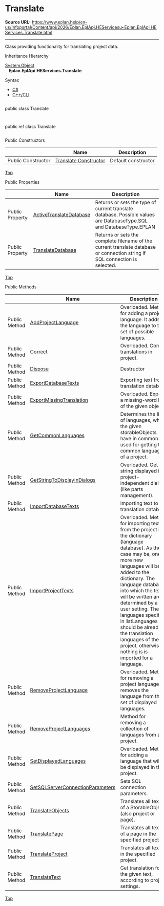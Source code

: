 # Translate

**Source URL:** https://www.eplan.help/en-us/Infoportal/Content/api/2026/Eplan.EplApi.HEServicesu~Eplan.EplApi.HEServices.Translate.html

---

Class providing functionality for translating project data.

Inheritance Hierarchy

[System.Object](#)  
   **Eplan.EplApi.HEServices.Translate**

Syntax

- [C#](#i-syntax-CS)
- [C++/CLI](#i-syntax-CPP2005)

```
```
public class Translate
```
```

```
```
public ref class Translate
```
```



Public Constructors

|  | Name | Description |
| --- | --- | --- |
| Public Constructor | [Translate Constructor](Eplan.EplApi.HEServicesu~Eplan.EplApi.HEServices.Translate~_ctor.html) | Default constructor |

[Top](#top)



Public Properties

|  | Name | Description |
| --- | --- | --- |
| Public Property | [ActiveTranslateDatabase](Eplan.EplApi.HEServicesu~Eplan.EplApi.HEServices.Translate~ActiveTranslateDatabase.html) | Returns or sets the type of current translate database. Possible values are DatabaseType.SQL and DatabaseType.EPLAN |
| Public Property | [TranslateDatabase](Eplan.EplApi.HEServicesu~Eplan.EplApi.HEServices.Translate~TranslateDatabase.html) | Returns or sets the complete filename of the current translate database or connection string if SQL connection is selected. |

[Top](#top)

Public Methods

|  | Name | Description |
| --- | --- | --- |
| Public Method | [AddProjectLanguage](Eplan.EplApi.HEServicesu~Eplan.EplApi.HEServices.Translate~AddProjectLanguage.html) | Overloaded. Method for adding a project language. It adds the language to the set of possible languages. |
| Public Method | [Correct](Eplan.EplApi.HEServicesu~Eplan.EplApi.HEServices.Translate~Correct.html) | Overloaded. Correct translations in project. |
| Public Method | [Dispose](Eplan.EplApi.HEServicesu~Eplan.EplApi.HEServices.Translate~Dispose().html) | Destructor |
| Public Method | [ExportDatabaseTexts](Eplan.EplApi.HEServicesu~Eplan.EplApi.HEServices.Translate~ExportDatabaseTexts.html) | Exporting text from translation database |
| Public Method | [ExportMissingTranslation](Eplan.EplApi.HEServicesu~Eplan.EplApi.HEServices.Translate~ExportMissingTranslation.html) | Overloaded. Exports a missing-word list of the given objects. |
| Public Method | [GetCommonLanguages](Eplan.EplApi.HEServicesu~Eplan.EplApi.HEServices.Translate~GetCommonLanguages.html) | Determines the list of languages, which the given storableObjects have in common. Is used for getting the common languages of a project. |
| Public Method | [GetStringToDisplayInDialogs](Eplan.EplApi.HEServicesu~Eplan.EplApi.HEServices.Translate~GetStringToDisplayInDialogs.html) | Overloaded. Get string displayed in project-independent dialogs (like parts management). |
| Public Method | [ImportDatabaseTexts](Eplan.EplApi.HEServicesu~Eplan.EplApi.HEServices.Translate~ImportDatabaseTexts.html) | Importing text to translation database |
| Public Method | [ImportProjectTexts](Eplan.EplApi.HEServicesu~Eplan.EplApi.HEServices.Translate~ImportProjectTexts.html) | Overloaded. Method for importing texts from the project into the dictionary (language database). As the case may be, one or more new languages will be added to the dictionary. The language database into which the texts will be written are determined by a user setting. The languages specified in listLanguages should be already in the translation languages of the project, otherwise nothing is is imported for a language. |
| Public Method | [RemoveProjectLanguage](Eplan.EplApi.HEServicesu~Eplan.EplApi.HEServices.Translate~RemoveProjectLanguage.html) | Overloaded. Method for removing a project language. It removes the language from the set of displayed languages. |
| Public Method | [RemoveProjectLanguages](Eplan.EplApi.HEServicesu~Eplan.EplApi.HEServices.Translate~RemoveProjectLanguages.html) | Method for removing a collection of languages from a project. |
| Public Method | [SetDisplayedLanguages](Eplan.EplApi.HEServicesu~Eplan.EplApi.HEServices.Translate~SetDisplayedLanguages.html) | Overloaded. Method for adding a language that will be displayed in the project. |
| Public Method | [SetSQLServerConnectionParameters](Eplan.EplApi.HEServicesu~Eplan.EplApi.HEServices.Translate~SetSQLServerConnectionParameters.html) | Sets SQL connection parameters. |
| Public Method | [TranslateObjects](Eplan.EplApi.HEServicesu~Eplan.EplApi.HEServices.Translate~TranslateObjects.html) | Translates all texts of a StorableObject (also project or page). |
| Public Method | [TranslatePage](Eplan.EplApi.HEServicesu~Eplan.EplApi.HEServices.Translate~TranslatePage.html) | Translates all texts of a page in the specified project. |
| Public Method | [TranslateProject](Eplan.EplApi.HEServicesu~Eplan.EplApi.HEServices.Translate~TranslateProject.html) | Translates all texts in the specified project. |
| Public Method | [TranslateText](Eplan.EplApi.HEServicesu~Eplan.EplApi.HEServices.Translate~TranslateText.html) | Get translation for the given text, according to project settings. |

[Top](#top)
